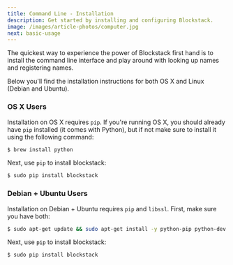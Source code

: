 ```yaml
---
title: Command Line - Installation
description: Get started by installing and configuring Blockstack.
image: /images/article-photos/computer.jpg
next: basic-usage
---
```


The quickest way to experience the power of Blockstack first hand is to install the command line interface and play around with looking up names and registering names.

Below you'll find the installation instructions for both OS X and Linux (Debian and Ubuntu).

### OS X Users

Installation on OS X requires `pip`. If you're running OS X, you should already have `pip` installed (it comes with Python), but if not make sure to install it using the following command:

```bash
$ brew install python
```

Next, use `pip` to install blockstack:

```bash
$ sudo pip install blockstack
```

### Debian + Ubuntu Users

Installation on Debian + Ubuntu requires `pip` and `libssl`. First, make sure you have both:

```bash
$ sudo apt-get update && sudo apt-get install -y python-pip python-dev libssl-dev
```

Next, use `pip` to install blockstack:

```bash
$ sudo pip install blockstack
```
